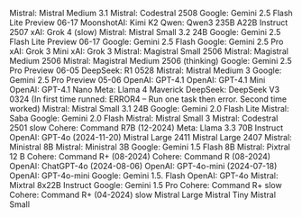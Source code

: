 
Mistral: Mistral Medium 3.1
Mistral: Codestral 2508
Google: Gemini 2.5 Flash Lite Preview 06-17
MoonshotAI: Kimi K2
Qwen: Qwen3 235B A22B Instruct 2507
xAI: Grok 4 (slow)
Mistral: Mistral Small 3.2 24B
Google: Gemini 2.5 Flash Lite Preview 06-17
Google: Gemini 2.5 Flash
Google: Gemini 2.5 Pro
xAI: Grok 3 Mini
xAI: Grok 3
Mistral: Magistral Small 2506
Mistral: Magistral Medium 2506
Mistral: Magistral Medium 2506 (thinking)
Google: Gemini 2.5 Pro Preview 06-05
DeepSeek: R1 0528
Mistral: Mistral Medium 3
Google: Gemini 2.5 Pro Preview 05-06
OpenAI: GPT-4.1
OpenAI: GPT-4.1 Mini
OpenAI: GPT-4.1 Nano
Meta: Llama 4 Maverick
DeepSeek: DeepSeek V3 0324 (In first time runned: ERROR4 – Run one task then error. Second time worked)
Mistral: Mistral Small 3.1 24B
Google: Gemini 2.0 Flash Lite
Mistral: Saba
Google: Gemini 2.0 Flash
Mistral: Mistral Small 3
Mistral: Codestral 2501 slow
Cohere: Command R7B (12-2024)
Meta: Llama 3.3 70B Instruct
OpenAI: GPT-4o (2024-11-20)
Mistral Large 2411
Mistral Large 2407
Mistral: Ministral 8B
Mistral: Ministral 3B
Google: Gemini 1.5 Flash 8B
Mistral: Pixtral 12 B
Cohere: Command R+ (08-2024)
Cohere: Command R (08-2024)
OpenAI: ChatGPT-4o (2024-08-06)
OpenAI: GPT-4o-mini (2024-07-18)
OpenAI: GPT-4o-mini
Google: Gemini 1.5. Flash
OpenAI: GPT-4o
Mistral: Mixtral 8x22B Instruct
Google: Gemini 1.5 Pro
Cohere: Command R+ slow
Cohere: Command R+ (04-2024) slow
Mistral Large
Mistral Tiny
Mistral Small
